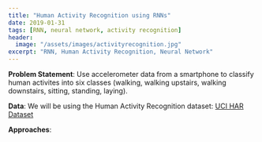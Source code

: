 ```yaml
---
title: "Human Activity Recognition using RNNs"
date: 2019-01-31
tags: [RNN, neural network, activity recognition]
header:
  image: "/assets/images/activityrecognition.jpg"
excerpt: "RNN, Human Activity Recognition, Neural Network"
---
```


**Problem Statement**: Use accelerometer data from a smartphone to classify human activites into six classes (walking, walking upstairs, walking downstairs, sitting, standing, laying).

**Data**: We will be using the Human Activity Recognition dataset: [UCI HAR Dataset](https://archive.ics.uci.edu/ml/machine-learning-databases/00240/UCI%20HAR%20Dataset.zip)

**Approaches**: 
